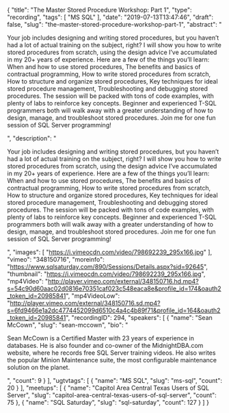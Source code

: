 {
  "title": "The Master Stored Procedure Workshop: Part 1",
  "type": "recording",
  "tags": [
    "MS SQL"
  ],
  "date": "2019-07-13T13:47:46",
  "draft": false,
  "slug": "the-master-stored-procedure-workshop-part-1",
  "abstract": "<p>Your job includes designing and writing stored procedures, but you haven’t had a lot of actual training on the subject, right? I will show you how to write stored procedures from scratch, using the design advice I’ve accumulated in my 20+ years of experience. Here are a few of the things you’ll learn: When and how to use stored procedures, The benefits and basics of contractual programming, How to write stored procedures from scratch, How to structure and organize stored procedures, Key techniques for ideal stored procedure management, Troubleshooting and debugging stored procedures. The session will be packed with tons of code examples, with plenty of labs to reinforce key concepts.  Beginner and experienced T-SQL programmers both will walk away with a greater understanding of how to design, manage, and troubleshoot stored procedures. Join me for one fun session of SQL Server programming!</p>",
  "description": "<p>Your job includes designing and writing stored procedures, but you haven’t had a lot of actual training on the subject, right? I will show you how to write stored procedures from scratch, using the design advice I’ve accumulated in my 20+ years of experience. Here are a few of the things you’ll learn: When and how to use stored procedures, The benefits and basics of contractual programming, How to write stored procedures from scratch, How to structure and organize stored procedures, Key techniques for ideal stored procedure management, Troubleshooting and debugging stored procedures. The session will be packed with tons of code examples, with plenty of labs to reinforce key concepts.  Beginner and experienced T-SQL programmers both will walk away with a greater understanding of how to design, manage, and troubleshoot stored procedures. Join me for one fun session of SQL Server programming!</p>",
  "images": [
    "https://i.vimeocdn.com/video/798692239_295x166.jpg"
  ],
  "vimeo": "348150716",
  "moreinfo": "https://www.sqlsaturday.com/890/Sessions/Details.aspx?sid=92645",
  "thumbnail": "https://i.vimeocdn.com/video/798692239_295x166.jpg",
  "mp4Video": "http://player.vimeo.com/external/348150716.hd.mp4?s=54c90d60aac02d0816e70351caf023c548eaca8e&profile_id=174&oauth2_token_id=20985841",
  "mp4VideoLow": "http://player.vimeo.com/external/348150716.sd.mp4?s=6fd9466e1a2dc4774452099d6510c4a4c4b89f71&profile_id=164&oauth2_token_id=20985841",
  "recordingID": 294,
  "speakers": [
    {
      "name": "Sean McCown",
      "slug": "sean-mccown",
      "bio": "<p>Sean McCown is a Certified Master with 23 years of experience in databases. He is also founder and co-owner of the MidnightDBA.com website, where he records free SQL Server training videos. He also writes the popular Minion Maintenance suite, the most configurable maintenance solution on the planet.</p>",
      "count": 9
    }
  ],
  "ugtvtags": [
    {
      "name": "MS SQL",
      "slug": "ms-sql",
      "count": 20
    }
  ],
  "meetups": [
    {
      "name": "Capitol Area Central Texas Users of SQL Server",
      "slug": "capitol-area-central-texas-users-of-sql-server",
      "count": 75
    },
    {
      "name": "SQL Saturday",
      "slug": "sql-saturday",
      "count": 127
    }
  ]
}